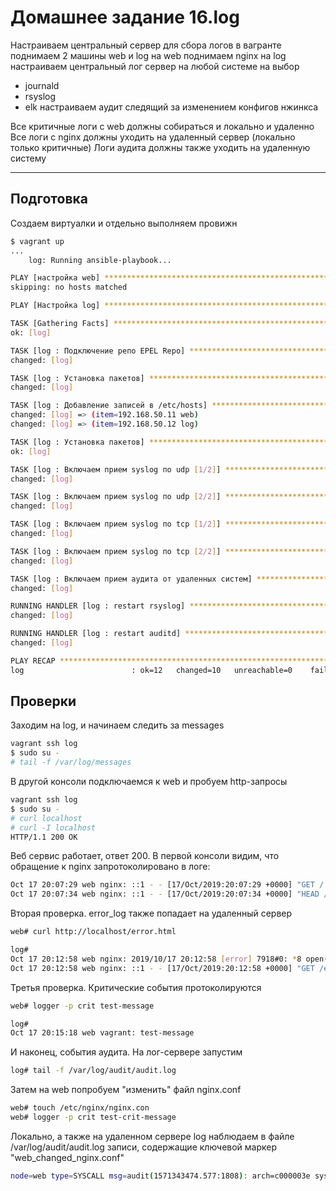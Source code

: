 # Домашнее задание 16.log

Настраиваем центральный сервер для сбора логов
в вагранте поднимаем 2 машины web и log
на web поднимаем nginx
на log настраиваем центральный лог сервер на любой системе на выбор
- journald
- rsyslog
- elk
настраиваем аудит следящий за изменением конфигов нжинкса

Все критичные логи с web должны собираться и локально и удаленно
Все логи с nginx должны уходить на удаленный сервер (локально только критичные)
Логи аудита должны также уходить на удаленную систему

---


## Подготовка
Создаем виртуалки и отдельно выполняем провижн
```bash
$ vagrant up
...
    log: Running ansible-playbook...

PLAY [настройка web] ***********************************************************
skipping: no hosts matched

PLAY [Настройка log] ***********************************************************

TASK [Gathering Facts] *********************************************************
ok: [log]

TASK [log : Подключение репо EPEL Repo] ****************************************
changed: [log]

TASK [log : Установка пакетов] *************************************************
changed: [log]

TASK [log : Добавление записей в /etc/hosts] ***********************************
changed: [log] => (item=192.168.50.11 web)
changed: [log] => (item=192.168.50.12 log)

TASK [log : Установка пакетов] *************************************************
ok: [log]

TASK [log : Включаем прием syslog по udp [1/2]] ********************************
changed: [log]

TASK [log : Включаем прием syslog по udp [2/2]] ********************************
changed: [log]

TASK [log : Включаем прием syslog по tcp [1/2]] ********************************
changed: [log]

TASK [log : Включаем прием syslog по tcp [2/2]] ********************************
changed: [log]

TASK [log : Включаем прием аудита от удаленных систем] *************************
changed: [log]

RUNNING HANDLER [log : restart rsyslog] ****************************************
changed: [log]

RUNNING HANDLER [log : restart auditd] *****************************************
changed: [log]

PLAY RECAP *********************************************************************
log                        : ok=12   changed=10   unreachable=0    failed=0
```

## Проверки
Заходим на log, и начинаем следить за messages
```bash
vagrant ssh log
$ sudo su -
# tail -f /var/log/messages
```

В другой консоли подключаемся к web и пробуем http-запросы
```bash
vagrant ssh log
$ sudo su -
# curl localhost
# curl -I localhost
HTTP/1.1 200 OK
```

Веб сервис работает, ответ 200. В первой консоли видим, что обращение к nginx 
запротоколировано в логе:
```bash
Oct 17 20:07:29 web nginx: ::1 - - [17/Oct/2019:20:07:29 +0000] "GET / HTTP/1.1" 200 3700 "-" "curl/7.29.0" "-"
Oct 17 20:07:34 web nginx: ::1 - - [17/Oct/2019:20:07:34 +0000] "HEAD / HTTP/1.1" 200 0 "-" "curl/7.29.0" "-"
```

Вторая проверка. error_log также попадает на удаленный сервер

```bash
web# curl http://localhost/error.html

log#
Oct 17 20:12:58 web nginx: 2019/10/17 20:12:58 [error] 7918#0: *8 open() "/usr/share/nginx/html/error.html" failed (2: No such file or directory), client: ::1, server: _, request: "GET /error.html HTTP/1.1", host: "localhost"
Oct 17 20:12:58 web nginx: ::1 - - [17/Oct/2019:20:12:58 +0000] "GET /error.html HTTP/1.1" 404 3650 "-" "curl/7.29.0" "-"
```

Третья проверка. Критические события протоколируются
```bash
web# logger -p crit test-message

log# 
Oct 17 20:15:18 web vagrant: test-message
```


И наконец, события аудита. На лог-сервере запустим
```bash
log# tail -f /var/log/audit/audit.log
```

Затем на web попробуем "изменить" файл nginx.conf
```bash
web# touch /etc/nginx/nginx.con
web# logger -p crit test-crit-message
```

Локально, а также на удаленном сервере log наблюдаем в файле /var/log/audit/audit.log 
записи, содержащие ключевой маркер "web_changed_nginx.conf"
```bash
node=web type=SYSCALL msg=audit(1571343474.577:1808): arch=c000003e syscall=2 success=yes exit=3 a0=7ffd0164a8d2 a1=941 a2=1b6 a3=7ffd01648da0 items=2 ppid=7821 pid=7954 auid=1000 uid=0 gid=0 euid=0 suid=0 fsuid=0 egid=0 sgid=0 fsgid=0 tty=pts1 ses=5 comm="touch" exe="/usr/bin/touch" subj=unconfined_u:unconfined_r:unconfined_t:s0-s0:c0.c1023 key="web_changed_nginx.conf"
```
